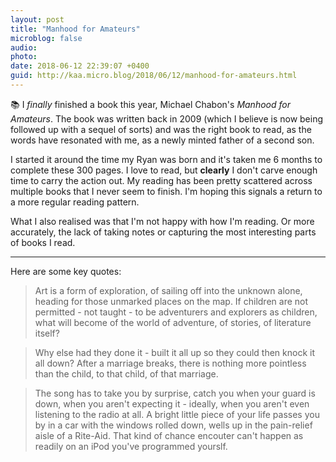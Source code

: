 ```yaml
---
layout: post
title: "Manhood for Amateurs"
microblog: false
audio: 
photo: 
date: 2018-06-12 22:39:07 +0400
guid: http://kaa.micro.blog/2018/06/12/manhood-for-amateurs.html
---
```

📚 I _finally_ finished a book this year, Michael Chabon's _Manhood for Amateurs_. The book was written back in 2009 (which I believe is now being followed up with a sequel of sorts) and was the right book to read, as the words have resonated with me, as a newly minted father of a second son. 

I started it around the time my Ryan was born and it's taken me 6 months to complete these 300 pages. I love to read, but **clearly** I don't carve enough time to carry the action out. My reading has been pretty scattered across multiple books that I never seem to finish. I'm hoping this signals a return to a more regular reading pattern.  

What I also realised was that I'm not happy with how I'm reading. Or more accurately, the lack of taking notes or capturing the most interesting parts of books I read. 

---

Here are some key quotes:

> Art is a form of exploration, of sailing off into the unknown alone, heading for those unmarked places on the map. If children are not permitted - not taught - to be adventurers and explorers as children, what will become of the world of adventure, of stories, of literature itself?

> Why else had they done it - built it all up so they could then knock it all down? After a marriage breaks, there is nothing more pointless than the child, to that child, of that marriage.

> The song has to take you by surprise, catch you when your guard is down, when you aren't expecting it - ideally, when you aren't even listening to the radio at all. A bright little piece of your life passes you by in a car with the windows rolled down, wells up in the pain-relief aisle of a Rite-Aid. That kind of chance encouter can't happen as readily on an iPod you've programmed yourslf.
